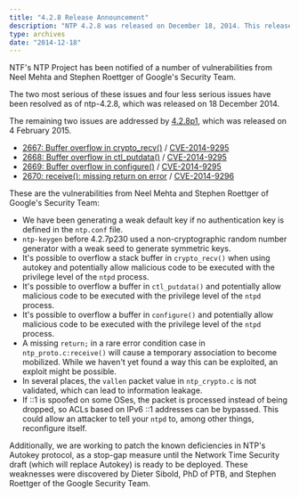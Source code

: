```yaml
---
title: "4.2.8 Release Announcement"
description: "NTP 4.2.8 was released on December 18, 2014. This release addresses a number of vulnerabilities reported by Neel Mehta and Stephen Roettger of Google’s Security Team."
type: archives
date: "2014-12-18"
---
```


NTF's NTP Project has been notified of a number of vulnerabilities from Neel Mehta and Stephen Roettger of Google's Security Team.

The two most serious of these issues and four less serious issues have been resolved as of ntp-4.2.8, which was released on 18 December 2014.

The remaining two issues are addressed by [4.2.8p1](/support/securitynotice/4_2_8p1-release-announcement/), which was released on 4 February 2015.

* [2667: Buffer overflow in crypto_recv()](/support/securitynotice/ntpbug2667/) / [CVE-2014-9295](https://nvd.nist.gov/vuln/detail/CVE-2014-9295)
* [2668: Buffer overflow in ctl_putdata()](/support/securitynotice/ntpbug2668/) / [CVE-2014-9295](https://nvd.nist.gov/vuln/detail/CVE-2014-9295)
* [2669: Buffer overflow in configure()](/support/securitynotice/ntpbug2669/) / [CVE-2014-9295](https://nvd.nist.gov/vuln/detail/CVE-2014-9295)
* [2670: receive(): missing return on error](/support/securitynotice/ntpbug2670/) / [CVE-2014-9296](https://nvd.nist.gov/vuln/detail/CVE-2014-9296)

These are the vulnerabilities from Neel Mehta and Stephen Roettger of Google's Security Team:

* We have been generating a weak default key if no authentication key is defined in the `ntp.conf` file.
* `ntp-keygen` before 4.2.7p230 used a non-cryptographic random number generator with a weak seed to generate symmetric keys.
* It's possible to overflow a stack buffer in `crypto_recv()` when using autokey and potentially allow malicious code to be executed with the privilege level of the `ntpd` process.
* It's possible to overflow a buffer in `ctl_putdata()` and potentially allow malicious code to be executed with the privilege level of the `ntpd` process.
* It's possible to overflow a buffer in `configure()` and potentially allow malicious code to be executed with the privilege level of the `ntpd` process.
* A missing `return;` in a rare error condition case in `ntp_proto.c:receive()` will cause a temporary association to become mobilized. While we haven't yet found a way this can be exploited, an exploit might be possible.
* In several places, the `vallen` packet value in `ntp_crypto.c` is not validated, which can lead to information leakage.
* If ::1 is spoofed on some OSes, the packet is processed instead of being dropped, so ACLs based on IPv6 ::1 addresses can be bypassed. This could allow an attacker to tell your `ntpd` to, among other things, reconfigure itself. 

Additionally, we are working to patch the known deficiencies in NTP's Autokey protocol, as a stop-gap measure until the Network Time Security draft (which will replace Autokey) is ready to be deployed. These weaknesses were discovered by Dieter Sibold, PhD of PTB, and Stephen Roettger of the Google Security Team.